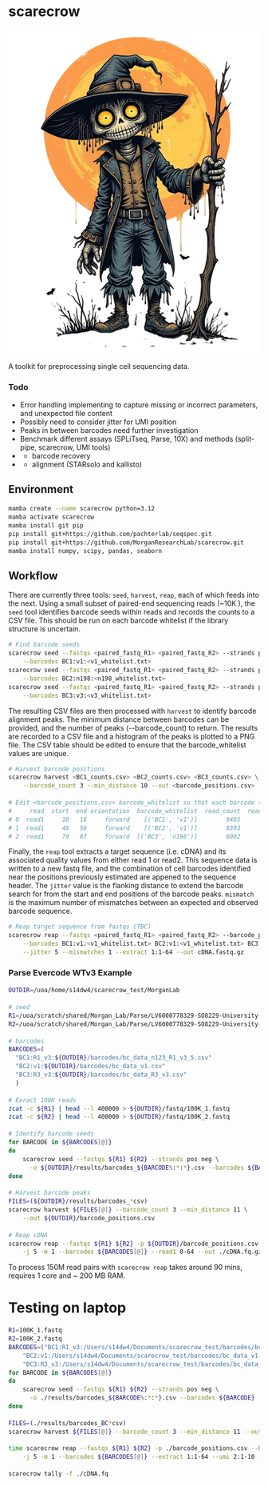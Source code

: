 # scarecrow

![scarecrow](img/scarecrow.png)

A toolkit for preprocessing single cell sequencing data.

### Todo

* Error handling implementing to capture missing or incorrect parameters, and unexpected file content
* Possibly need to consider jitter for UMI position
* Peaks in between barcodes need further investigation
* Benchmark different assays (SPLiTseq, Parse, 10X) and methods (split-pipe, scarecrow, UMI tools)
*   - barcode recovery
*   - alignment (STARsolo and kallisto)


## Environment
```bash
mamba create --name scarecrow python=3.12
mamba activate scarecrow
mamba install git pip
pip install git+https://github.com/pachterlab/seqspec.git
pip install git+https://github.com/MorganResearchLab/scarecrow.git
mamba install numpy, scipy, pandas, seaborn
```

## Workflow
There are currently three tools: `seed`, `harvest`, `reap`, each of which feeds into the next. Using a small subset of paired-end sequencing reads (~10K ), the `seed` tool identifies barcode seeds within reads and records the counts to a CSV file. This should be run on each barcode whitelist if the library structure is uncertain.

```bash
# Find barcode seeds
scarecrow seed --fastqs <paired_fastq_R1> <paired_fastq_R2> --strands pos neg --out <BC1_counts.csv> \
    --barcodes BC1:v1:<v1_whitelist.txt> 
scarecrow seed --fastqs <paired_fastq_R1> <paired_fastq_R2> --strands pos neg --out <BC2_counts.csv> \
    --barcodes BC2:n198:<n198_whitelist.txt>
scarecrow seed --fastqs <paired_fastq_R1> <paired_fastq_R2> --strands pos neg --out <BC3_counts.csv> \
    --barcodes BC3:v3:<v3_whitelist.txt>
```

The resulting CSV files are then processed with `harvest` to identify barcode alignment peaks. The minimum distance between barcodes can be provided, and the number of peaks (--barcode_count) to return. The results are recorded to a CSV file and a histogram of the peaks is plotted to a PNG file. The CSV table should be edited to ensure that the barcode_whitelist values are unique.

```bash
# Harvest barcode positions 
scarecrow harvest <BC1_counts.csv> <BC2_counts.csv> <BC3_counts.csv> \
    --barcode_count 3 --min_distance 10 --out <barcode_positions.csv>

# Edit <barcode_positions.csv> barcode_whitelist so that each barcode (BC) has a unique name, e.g.:
#     read  start  end orientation  barcode_whitelist  read_count  read_fraction
# 0  read1     10   18     forward    [('BC1', 'v1')]        9485           0.95
# 1  read1     48   56     forward    [('BC2', 'v1')]        8393           0.84
# 2  read1     79   87     forward  [('BC3', 'n198')]        6002           0.60
```

Finally, the `reap` tool extracts a target sequence (i.e. cDNA) and its associated quality values from either read 1 or read2. This sequence data is written to a new fastq file, and the combination of cell barcodes identified near the positions previously estimated are appened to the sequence header. The `jitter` value is the flanking distance to extend the barcode search for from the start and end positions of the barcode peaks. `mismatch` is the maximum number of mismatches between an expected and observed barcode sequence.

```bash
# Reap target sequence from fastqs (TBC)
scarecrow reap --fastqs <paired_fastq_R1> <paired_fastq_R2> --barcode_positions <barcode_positions.csv> \
    --barcodes BC1:v1:<v1_whitelist.txt> BC2:v1:<v1_whitelist.txt> BC3:n198:<n198_whitelist.txt> \
    --jitter 5 --mismatches 1 --extract 1:1-64 --out cDNA.fastq.gz
```

### Parse Evercode WTv3 Example
```bash
OUTDIR=/uoa/home/s14dw4/scarecrow_test/MorganLab

# seed
R1=/uoa/scratch/shared/Morgan_Lab/Parse/LV6000778329-SO8229-University-of-Aberdeen-Morgan-Lab-Lib1-2024-12-10_S1_L001_R1_001.fastq.gz
R2=/uoa/scratch/shared/Morgan_Lab/Parse/LV6000778329-SO8229-University-of-Aberdeen-Morgan-Lab-Lib1-2024-12-10_S1_L001_R2_001.fastq.gz

# barcodes
BARCODES=(
  "BC1:R1_v3:${OUTDIR}/barcodes/bc_data_n123_R1_v3_5.csv"
  "BC2:v1:${OUTDIR}/barcodes/bc_data_v1.csv"
  "BC3:R3_v3:${OUTDIR}/barcodes/bc_data_R3_v3.csv"
  )

# Exract 100K reads
zcat -c ${R1} | head --l 400000 > ${OUTDIR}/fastq/100K_1.fastq 
zcat -c ${R2} | head --l 400000 > ${OUTDIR}/fastq/100K_2.fastq 

# Identify barcode seeds
for BARCODE in ${BARCODES[@]}
do
    scarecrow seed --fastqs ${R1} ${R2} --strands pos neg \
      -o ${OUTDIR}/results/barcodes_${BARCODE%:*:*}.csv --barcodes ${BARCODE}
done    

# Harvest barcode peaks
FILES=(${OUTDIR}/results/barcodes_*csv)
scarecrow harvest ${FILES[@]} --barcode_count 3 --min_distance 11 \
    --out ${OUTDIR}/barcode_positions.csv

# Reap cDNA
scarecrow reap --fastqs ${R1} ${R2} -p ${OUTDIR}/barcode_positions.csv \
    -j 5 -m 1 --barcodes ${BARCODES[@]} --read1 0-64 --out ./cDNA.fq.gz  
```

To process 150M read pairs with `scarecrow reap` takes around 90 mins, requires 1 core and ~ 200 MB RAM.



# Testing on laptop
```bash
R1=100K_1.fastq
R2=100K_2.fastq
BARCODES=("BC1:R1_v3:/Users/s14dw4/Documents/scarecrow_test/barcodes/bc_data_n123_R1_v3_5.barcodes"
    "BC2:v1:/Users/s14dw4/Documents/scarecrow_test/barcodes/bc_data_v1.barcodes"
    "BC3:R3_v3:/Users/s14dw4/Documents/scarecrow_test/barcodes/bc_data_R3_v3.barcodes")
for BARCODE in ${BARCODES[@]}
do
    scarecrow seed --fastqs ${R1} ${R2} --strands pos neg \
      -o ./results/barcodes_${BARCODE%:*:*}.csv --barcodes ${BARCODE}
done

FILES=(./results/barcodes_BC*csv)
scarecrow harvest ${FILES[@]} --barcode_count 3 --min_distance 11 --out barcode_positions.csv

time scarecrow reap --fastqs ${R1} ${R2} -p ./barcode_positions.csv --barcode_reverse_order \
    -j 5 -m 1 --barcodes ${BARCODES[@]} --extract 1:1-64 --umi 2:1-10 --out ./cDNA.fq --threads 1

scarecrow tally -f ./cDNA.fq

```
